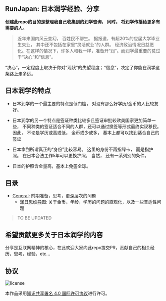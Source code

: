 ## RunJapan: 日本润学经验、分享

**创建此repo的目的是整理我自己收集到的润学咨询， 同时， 将润学传播给更多有需要的人。**

> 近年来国内风云变幻， 百姓民不聊生。 据报道，有超20%的应届大学毕业生失业， 其中还不包括在家里“灵活就业”的人群。 经济政治情况日益恶化。在这样的情况下，许多人和我一样，准备开“润”。而润学最重要的莫过于“决心”和“信息”。

“决心”，一定程度上取决于你对“现状”的失望程度；“信息”，决定了你能在润学这条路上走多远。



## 日本润学的特点

- 日本润学的一个最主要的特点是低门槛， 对没有那么好学历/金币的人比较友好。

- 日本润学的另一个特点是签证种类比较多且签证审批较欧美国家更加简单一些， 不同种类的签证适合不同的人群，还可以通过换签等形式最终实现移民。因此， 不论是学历或高或低， 金币或少或多， 基本上都可以找到适合自己的签证

- 日本拿到所谓真正的“身份”比较容易。 这里的身份不再指绿卡， 而是指护照。 在日本合法工作5年可以更换护照， 当然， 还有一系列别的条件。

- 日本的护照含金量高，基本上免签全球。



## 目录

- [General](./general): 前期准备，思考，更深层次的问题
  - [润日思维导图](./general/runjapan-mindmap.md): 关于金币，年龄，学历的问题的直观化，以及一些普适性问题



> TO BE UPDATED



## 希望贡献更多关于日本润学的内容

分享是互联网精神的核心，在此欢迎大家向此repo提交PR，贡献自己的相关经历，思考，经验，etc...



## 协议
![license](https://i.creativecommons.org/l/by-sa/4.0/88x31.png "license")

本作品采用[知识共享署名 4.0 国际许可协议](https://creativecommons.org/licenses/by-sa/4.0/deed.zh)进行许可。 


